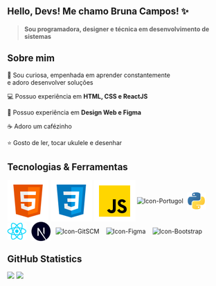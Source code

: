 
## **Hello, Devs! Me chamo Bruna Campos! ✨**
  
> #### Sou programadora, designer e técnica em desenvolvimento de sistemas

## Sobre mim

💜 Sou curiosa, empenhada em aprender constantemente<br>e adoro desenvolver soluções

💻 Possuo experiência em **HTML, CSS e ReactJS** 

📄 Possuo experiência em **Design Web e Figma**

☕ Adoro um cafézinho

⭐ Gosto de ler, tocar ukulele e desenhar



## **Tecnologias & Ferramentas**
<div>
  <img align="center" src="./src/images/icons/softwares/html5.svg" alt="Icon-HTML5" />
  <img align="center" src="./src/images/icons/softwares/css3.svg" alt="Icon-CSS3" />
  <img align="center" src="./src/images/icons/softwares/javascript.svg" alt="Icon-Javascript" />
  <img align="center" src="https://univali-lite.github.io/Portugol-Studio/assets/img/logo.png" width="36px" alt="Icon-Portugol"/> 
  <img align="center" src="./src/images/icons/softwares/python.png" width="44px" alt="Icon-Python" />  
  <img align="center" src="./src/images/icons/softwares/reactjs.png" width="44px" alt="Icon-ReactJS" />  
  <img align="center" src="./src/images/icons/softwares/next.png" width="44px" alt="Icon-Next"/>  
  <img align="center" src="https://upload.wikimedia.org/wikipedia/commons/thumb/3/3f/Git_icon.svg/2048px-Git_icon.svg.png" width="40px" alt="Icon-GitSCM" />   
  <img align="center" src="https://upload.wikimedia.org/wikipedia/commons/thumb/3/33/Figma-logo.svg/1667px-Figma-logo.svg.png" width="24px" alt="Icon-Figma" />   
  <img align="center" src="https://upload.wikimedia.org/wikipedia/commons/thumb/b/b2/Bootstrap_logo.svg/2560px-Bootstrap_logo.svg.png" width="44px" alt="Icon-Bootstrap" />
</div>
    

 ## **GitHub Statistics**


<div style="display: flex; gap: 5px;">
  <picture>
    <source srcset="https://github-readme-stats.vercel.app/api?username=brucamps&show_icons=true&theme=transparent&bg_color=201530&border_color=7f3ace&icon_color=7f3ace&text_color=B6B6B6&title_color=FFFFFF&hide=stars&card_width=50&rank_icon=github&custom_title=Bruna Campos's GitHub&text_bold=false&ring_color=7f3ace" />
    <img src="https://github-readme-stats.vercel.app/api?username=brucamps&show_icons=true" />
  </picture>
  
  <picture>
      <source srcset="https://github-readme-stats.vercel.app/api/top-langs/?username=brucamps&theme=transparent&bg_color=201530&border_color=7f3ace&text_color=B6B6B6&title_color=FFFFFF&layout=compact&card_width=400&custom_title=My Programming Languages" />
      <img src="https://github-readme-stats.vercel.app/api?username=brucamps&show_icons=true" />
  </picture>
</div>


 

